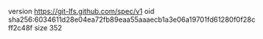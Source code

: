 version https://git-lfs.github.com/spec/v1
oid sha256:6034611d28e04ea72fb89eaa55aaaecb1a3e06a19701fd61280f0f28cff2c48f
size 352
